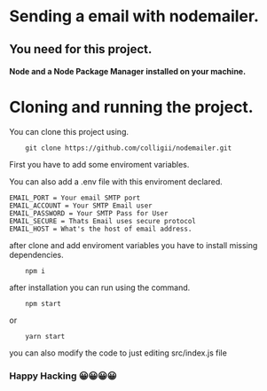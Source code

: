 # Sending a email with nodemailer.

## You need for this project.

#### Node and a Node Package Manager installed on your machine.

# Cloning and running the project.

You can clone this project using.
```
    git clone https://github.com/colligii/nodemailer.git
```

First you have to add some enviroment variables.

You can also add a .env file with this enviroment declared.
```
EMAIL_PORT = Your email SMTP port
EMAIL_ACCOUNT = Your SMTP Email user
EMAIL_PASSWORD = Your SMTP Pass for User
EMAIL_SECURE = Thats Email uses secure protocol
EMAIL_HOST = What's the host of email address.
```

after clone and add enviroment variables you have to install missing dependencies.
```
    npm i
```

after installation you can run using the command.
```
    npm start
```
or
```
    yarn start
```

you can also modify the code to just editing src/index.js file

### Happy Hacking 😀😀😀😀